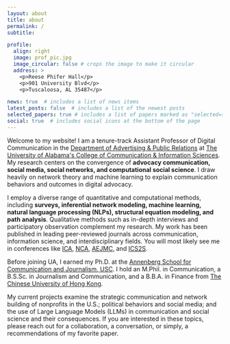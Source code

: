 ```yaml
---
layout: about
title: about
permalink: /
subtitle: 

profile:
  align: right
  image: prof_pic.jpg
  image_circular: false # crops the image to make it circular
  address: >
    <p>Reese Phifer Hall</p>
    <p>901 University Blvd</p>
    <p>Tuscaloosa, AL 35487</p>

news: true  # includes a list of news items
latest_posts: false  # includes a list of the newest posts
selected_papers: true # includes a list of papers marked as "selected={true}"
social: true  # includes social icons at the bottom of the page
---
```


Welcome to my website! I am a tenure-track Assistant Professor of Digital Communication in the [Department of Advertising & Public Relations](https://cis.ua.edu/departments/apr/) at [The University of Alabama's College of Communication & Information Sciences](https://cis.ua.edu). My research centers on the convergence of **advocacy communication, social media, social networks, and computational social science**. I draw heavily on network theory and machine learning to explain communication behaviors and outcomes in digital advocacy.

I employ a diverse range of quantitative and computational methods, including **surveys, inferential network modeling, machine learning, natural language processing (NLPs), structural equation modeling, and path analysis**. Qualitative methods such as in-depth interviews and participatory observation complement my research. My work has been published in leading peer-reviewed journals across communication, information science, and interdisciplinary fields. You will most likely see me in conferences like [ICA](https://www.icahdq.org), [NCA](https://www.natcom.org), [AEJMC](https://www.aejmc.org), and [ICS2S](https://ic2s2-2024.org).

Before joining UA, I earned my Ph.D. at the [Annenberg School for Communication and Journalism, USC](https://annenberg.usc.edu). I hold an M.Phil. in Communication, a B.S.Sc. in Journalism and Communication, and a B.B.A. in Finance from [The Chinese University of Hong Kong](https://www.cuhk.edu.hk).

My current projects examine the strategic communication and network building of nonprofits in the U.S.; political behaviors and social media; and the use of Large Language Models (LLMs) in communication and social science and their consequences. If you are interested in these topics, please reach out for a collaboration, a conversation, or simply, a recommendations of my favorite paper.


